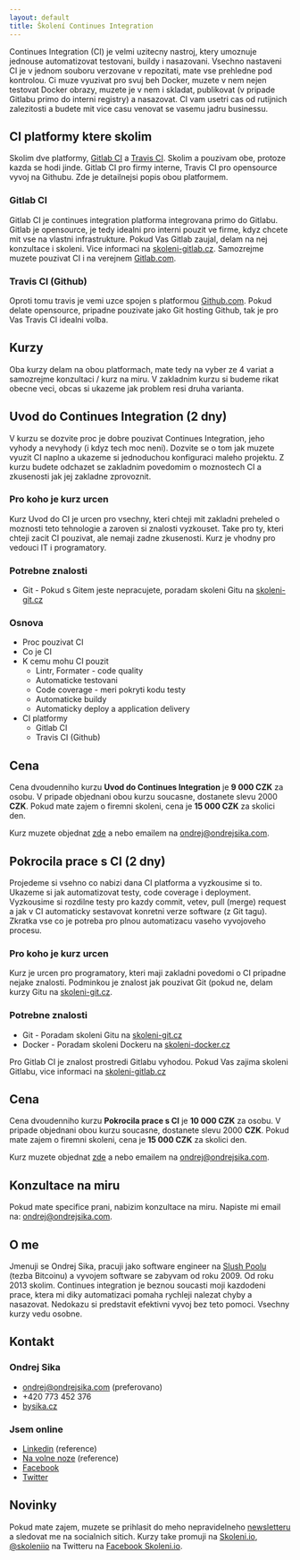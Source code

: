 ```yaml
---
layout: default
title: Školení Continues Integration
---
```


Continues Integration (CI) je velmi uzitecny nastroj, ktery umoznuje jednouse automatizovat testovani, buildy i nasazovani. Vsechno nastaveni CI je v jednom souboru verzovane v repozitati, mate vse prehledne pod kontrolou. Ci muze vyuzivat pro svuj beh Docker, muzete v nem nejen testovat Docker obrazy, muzete je v nem i skladat, publikovat (v pripade Gitlabu primo do interni registry) a nasazovat. CI vam usetri cas od rutijnich zalezitosti a budete mit vice casu venovat se vasemu jadru businessu.


## CI platformy ktere skolim

Skolim dve platformy, [Gitlab CI](https://about.gitlab.com/features/gitlab-ci-cd/) a [Travis CI](https://travis-ci.org/). Skolim a pouzivam obe, protoze kazda se hodi jinde. Gitlab CI pro firmy interne, Travis CI pro opensource vyvoj na Githubu. Zde je detailnejsi popis obou platformem.

### Gitlab CI

Gitlab CI je continues integration platforma integrovana primo do Gitlabu. Gitlab je opensource, je tedy idealni pro interni pouzit ve firme, kdyz chcete mit vse na vlastni infrastrukture. Pokud Vas Gitlab zaujal, delam na nej konzultace i skoleni. Vice informaci na [skoleni-gitlab.cz](https://skoleni-gitlab.cz). Samozrejme muzete pouzivat CI i na verejnem [Gitlab.com](https://gitlab.com).


### Travis CI (Github)

Oproti tomu travis je vemi uzce spojen s platformou [Github.com](https://github.com). Pokud delate opensource, pripadne pouzivate jako Git hosting Github, tak je pro Vas Travis CI idealni volba.

## Kurzy

Oba kurzy delam na obou platformach, mate tedy na vyber ze 4 variat a samozrejme konzultaci / kurz na miru. V zakladnim kurzu si budeme rikat obecne veci, obcas si ukazeme jak problem resi druha varianta.


## Uvod do Continues Integration (2 dny)

V kurzu se dozvite proc je dobre pouzivat Continues Integration, jeho vyhody a nevyhody (i kdyz tech moc neni). Dozvite se o tom jak muzete vyuzit CI naplno a ukazeme si jednoduchou konfiguraci maleho projektu. Z kurzu budete odchazet se zakladnim povedomim o moznostech CI a zkusenosti jak jej zakladne zprovoznit.

### Pro koho je kurz urcen

Kurz Uvod do CI je urcen pro vsechny, kteri chteji mit zakladni preheled o moznosti teto tehnologie a zaroven si znalosti vyzkouset. Take pro ty, kteri chteji zacit CI pouzivat, ale nemaji zadne zkusenosti. Kurz je vhodny pro vedouci IT i programatory.

### Potrebne znalosti

- Git - Pokud s Gitem jeste nepracujete, poradam skoleni Gitu na [skoleni-git.cz](https://skoleni-git.cz)

### Osnova

- Proc pouzivat CI
- Co je CI
- K cemu mohu CI pouzit
  - Lintr, Formater - code quality
  - Automaticke testovani
  - Code coverage - meri pokryti kodu testy
  - Automaticke buildy
  - Automaticky deploy a application delivery
- CI platformy
  - Gitlab CI
  - Travis CI (Github)

## Cena

Cena dvoudenniho kurzu __Uvod do Continues Integration__ je __9 000 CZK__ za osobu. V pripade objednani obou kurzu soucasne, dostanete slevu 2000 __CZK__. Pokud mate zajem o firemni skoleni, cena je __15 000 CZK__ za skolici den.

Kurz muzete objednat [zde](/registrace.html) a nebo emailem na <ondrej@ondrejsika.com>.


## Pokrocila prace s CI (2 dny)

Projedeme si vsehno co nabizi dana CI platforma a vyzkousime si to. Ukazeme si jak automatizovat testy, code coverage i deployment. Vyzkousime si rozdilne testy pro kazdy commit, vetev, pull (merge) request a jak v CI automaticky sestavovat konretni verze software (z Git tagu). Zkratka vse co je potreba pro plnou automatizacu vaseho vyvojoveho procesu.

### Pro koho je kurz urcen

Kurz je urcen pro programatory, kteri maji zakladni povedomi o CI pripadne nejake znalosti. Podminkou je znalost jak pouzivat Git (pokud ne, delam kurzy Gitu na [skoleni-git.cz](https://skoleni-git.cz).

### Potrebne znalosti

- Git - Poradam skoleni Gitu na [skoleni-git.cz](https://skoleni-git.cz)
- Docker - Poradam skoleni Dockeru na [skoleni-docker.cz](https://skoleni-docker.cz)

Pro Gitlab CI je znalost prostredi Gitlabu vyhodou. Pokud Vas zajima skoleni Gitlabu, vice informaci na [skoleni-gitlab.cz](http://skoleni-gitlab.cz)

<!--

### Osnova

- Shrnuti proc a co je CI

-->

## Cena

Cena dvoudenniho kurzu __Pokrocila prace s CI__ je __10 000 CZK__ za osobu. V pripade objednani obou kurzu soucasne, dostanete slevu 2000 __CZK__. Pokud mate zajem o firemni skoleni, cena je __15 000 CZK__ za skolici den.

Kurz muzete objednat [zde](/registrace.html) a nebo emailem na <ondrej@ondrejsika.com>.


## Konzultace na miru

Pokud mate specifice prani, nabizim konzultace na miru. Napiste mi email na: <ondrej@ondrejsika.com>.

## O me

Jmenuji se Ondrej Sika, pracuji jako software engineer na [Slush Poolu](https://slushpool.com) (tezba Bitcoinu) a vyvojem software se zabyvam od roku 2009. Od roku 2013 skolim. Continues integration je beznou soucasti moji kazdodeni prace, ktera mi diky automatizaci pomaha rychleji nalezat chyby a nasazovat. Nedokazu si predstavit efektivni vyvoj bez teto pomoci. Vsechny kurzy vedu osobne.

## Kontakt

### Ondrej Sika

- <ondrej@ondrejsika.com> (preferovano)
- +420 773 452 376
- [bysika.cz](https://bysika.cz)

### Jsem online

- [Linkedin](https://www.linkedin.com/in/ondrejsika) (reference)
- [Na volne noze](https://navolnenoze.cz/prezentace/ondrej-sika/) (reference)
- [Facebook](https://facebook.com/sikaondrej)
- [Twitter](https://twitter.com/ondrejsika)

## Novinky

Pokud mate zajem, muzete se prihlasit do meho nepravidelneho [newsletteru](https://sika.link/newsletter) a sledovat me na socialnich sitich. Kurzy take promuji na [Skoleni.io](https://skoleni.io), [@skoleniio](https://twitter.com/skoleniio) na Twitteru na [Facebook Skoleni.io](https://sika.link/fb-skoleniio).


<!--

## Reference

-->
